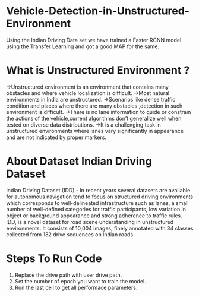 # Vehicle-Detection-in-Unstructured-Environment

Using the Indian Driving Data set we have trained a Faster RCNN model using the Transfer Learning and got a good MAP for the same.
# What is Unstructured Environment ?

->Unstructured environment is an environment that contains many obstacles and where vehicle localization is difficult. 
->Most natural environments in India are unstructured.
->Scenarios like dense traffic condition and places where there are many obstacles ,detection in such environment is difficult.
->There is no lane information to guide or constrain the actions of the vehicle,current algorithms don’t generalize well when tested on diverse data distributions.
 ->It is a challenging task in unstructured environments where lanes vary significantly in appearance and are not indicated by proper markers.

# About Dataset Indian Driving Dataset 
Indian Driving Dataset (IDD) - 
 In recent years several datasets are available for autonomous navigation tend to focus on structured driving environments which corresponds to well-delineated infrastructure such as lanes, a small number of well-defined categories for traffic participants, low variation in object or background appearance and strong adherence to traffic rules.
IDD, is a novel dataset for road scene understanding in unstructured environments. 
It consists of 10,004 images, finely annotated with 34 classes collected from 182 drive sequences on Indian roads.

# Steps To Run Code
1) Replace the drive path with user drive path.
2) Set the number of epoch you want to train the model.
3) Run the last cell to get all performace parameters.
